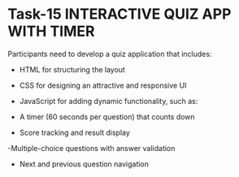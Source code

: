 # Task-15 INTERACTIVE QUIZ APP WITH TIMER

Participants need to develop a quiz application that includes:

- HTML for structuring the layout

- CSS for designing an attractive and responsive UI

- JavaScript for adding dynamic functionality, such as:

- A timer (60 seconds per question) that counts down

- Score tracking and result display

-Multiple-choice questions with answer validation

- Next and previous question navigation
